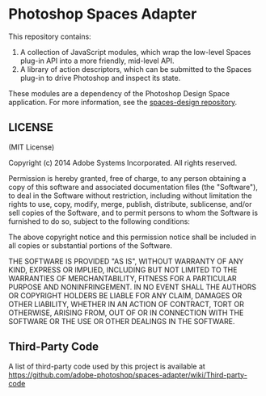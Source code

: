Photoshop Spaces Adapter
=================

This repository contains:

1. A collection of JavaScript modules, which wrap the low-level Spaces plug-in API into a more friendly, mid-level API.
2. A library of action descriptors, which can be submitted to the Spaces plug-in to drive Photoshop and inspect its state.

These modules are a dependency of the Photoshop Design Space application. For more information, see the [spaces-design repository](https://github.com/adobe-photoshop/spaces-design/).

LICENSE
-------

(MIT License)

Copyright (c) 2014 Adobe Systems Incorporated. All rights reserved.
 
Permission is hereby granted, free of charge, to any person obtaining a
copy of this software and associated documentation files (the "Software"), 
to deal in the Software without restriction, including without limitation 
the rights to use, copy, modify, merge, publish, distribute, sublicense, 
and/or sell copies of the Software, and to permit persons to whom the 
Software is furnished to do so, subject to the following conditions:
 
The above copyright notice and this permission notice shall be included in
all copies or substantial portions of the Software.
 
THE SOFTWARE IS PROVIDED "AS IS", WITHOUT WARRANTY OF ANY KIND, EXPRESS OR
IMPLIED, INCLUDING BUT NOT LIMITED TO THE WARRANTIES OF MERCHANTABILITY, 
FITNESS FOR A PARTICULAR PURPOSE AND NONINFRINGEMENT. IN NO EVENT SHALL THE
AUTHORS OR COPYRIGHT HOLDERS BE LIABLE FOR ANY CLAIM, DAMAGES OR OTHER 
LIABILITY, WHETHER IN AN ACTION OF CONTRACT, TORT OR OTHERWISE, ARISING 
FROM, OUT OF OR IN CONNECTION WITH THE SOFTWARE OR THE USE OR OTHER 
DEALINGS IN THE SOFTWARE.

Third-Party Code
----------------

A list of third-party code used by this project is available at https://github.com/adobe-photoshop/spaces-adapter/wiki/Third-party-code
